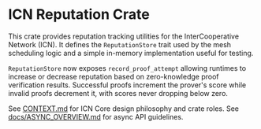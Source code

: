 # ICN Reputation Crate

This crate provides reputation tracking utilities for the InterCooperative Network (ICN).
It defines the `ReputationStore` trait used by the mesh scheduling logic and a simple
in-memory implementation useful for testing.

`ReputationStore` now exposes `record_proof_attempt` allowing runtimes to
increase or decrease reputation based on zero-knowledge proof verification
results. Successful proofs increment the prover's score while invalid proofs
decrement it, with scores never dropping below zero.

See [CONTEXT.md](../../CONTEXT.md) for ICN Core design philosophy and crate roles.
See [docs/ASYNC_OVERVIEW.md](../../docs/ASYNC_OVERVIEW.md) for async API guidelines.

